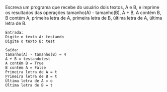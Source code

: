 Escreva um programa que recebe do usuário dois textos, A e B, e imprime os resultados das operações tamanho(A) - tamanho(B), A + B, A contém B, B contém A, primeira letra de A, primeira letra de B, última letra de A, última letra de B.

```
Entrada:
Digite o texto A: testando
Digite o texto B: test
```

```
Saída:
tamanho(A) - tamanho(B) = 4
A + B = testandotest
A contém B = True
B contém A = False
Primeira letra de A = t
Primeira letra de B = t
Última letra de A = o
Última letra de B = t
```
